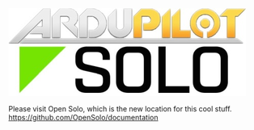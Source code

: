 ![Logo](https://github.com/ArduPilot/SoloScripts/blob/master/Misc/APsolo.jpg)

Please visit Open Solo, which is the new location for this cool stuff.
https://github.com/OpenSolo/documentation

